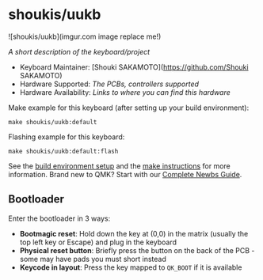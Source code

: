 # shoukis/uukb

![shoukis/uukb](imgur.com image replace me!)

*A short description of the keyboard/project*

* Keyboard Maintainer: [Shouki SAKAMOTO](https://github.com/Shouki SAKAMOTO)
* Hardware Supported: *The PCBs, controllers supported*
* Hardware Availability: *Links to where you can find this hardware*

Make example for this keyboard (after setting up your build environment):

    make shoukis/uukb:default

Flashing example for this keyboard:

    make shoukis/uukb:default:flash

See the [build environment setup](https://docs.qmk.fm/#/getting_started_build_tools) and the [make instructions](https://docs.qmk.fm/#/getting_started_make_guide) for more information. Brand new to QMK? Start with our [Complete Newbs Guide](https://docs.qmk.fm/#/newbs).

## Bootloader

Enter the bootloader in 3 ways:

* **Bootmagic reset**: Hold down the key at (0,0) in the matrix (usually the top left key or Escape) and plug in the keyboard
* **Physical reset button**: Briefly press the button on the back of the PCB - some may have pads you must short instead
* **Keycode in layout**: Press the key mapped to `QK_BOOT` if it is available
